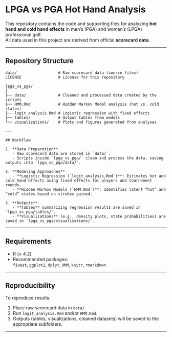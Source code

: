 # LPGA vs PGA Hot Hand Analysis

This repository contains the code and supporting files for analyzing **hot hand and cold hand effects** in men’s (PGA) and women’s (LPGA) professional golf.  
All data used in this project are derived from official **scorecard data**.

---

## Repository Structure
```
data/                  # Raw scorecard data (source files)
LICENSE                # License for this repository

lpga_vs_pga/
│
├── data/              # Cleaned and processed data created by the scripts
├── HMM.Rmd            # Hidden Markov Model analysis (hot vs. cold states)
├── logit_analysis.Rmd # Logistic regression with fixed effects
├── tables/            # Output tables from models
└── visualizations/    # Plots and figures generated from analyses

---

## Workflow

1. **Data Preparation**  
   - Raw scorecard data are stored in `data/`.  
   - Scripts inside `lpga_vs_pga/` clean and process the data, saving outputs into `lpga_vs_pga/data/`.

2. **Modeling Approaches**  
   - **Logistic Regression (`logit_analysis.Rmd`)**: Estimates hot and cold hand effects using fixed effects for players and tournament rounds.  
   - **Hidden Markov Models (`HMM.Rmd`)**: Identifies latent “hot” and “cold” states based on strokes gained.

3. **Outputs**  
   - **Tables** summarizing regression results are saved in `lpga_vs_pga/tables/`.  
   - **Visualizations** (e.g., density plots, state probabilities) are saved in `lpga_vs_pga/visualizations/`.
```
---

## Requirements

- R (≥ 4.2)
- Recommended packages:  
  `fixest`, `ggplot2`, `dplyr`, `HMM`, `knitr`, `rmarkdown`

---

## Reproducibility

To reproduce results:  

1. Place raw scorecard data in `data/`.  
2. Run `logit_analysis.Rmd` and/or `HMM.Rmd`.  
3. Outputs (tables, visualizations, cleaned datasets) will be saved to the appropriate subfolders.  

---
